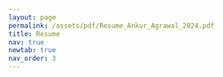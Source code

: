 ```yaml
---
layout: page
permalink: /assets/pdf/Resume_Ankur_Agrawal_2024.pdf
title: Resume
nav: true
newtab: true
nav_order: 3
---
```

